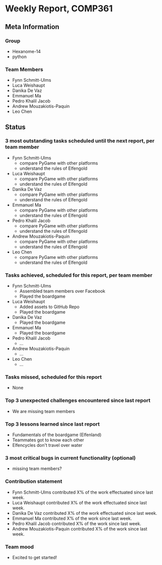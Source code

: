 # Weekly Report, COMP361

## Meta Information

### Group

 * Hexanome-14
 * python
### Team Members

 * Fynn Schmitt-Ulms
 * Luca Weishaupt
 * Danika De Vaz
 * Emmanuel Ma
 * Pedro Khalil Jacob
 * Andrew Mouzakiotis-Paquin
 * Leo Chen

## Status

### 3 most outstanding tasks scheduled until the next report, per team member

 * Fynn Schmitt-Ulms
   * compare PyGame with other platforms
   * understand the rules of Elfengold
 * Luca Weishaupt
   * compare PyGame with other platforms
   * understand the rules of Elfengold
 * Danika De Vaz
   * compare PyGame with other platforms
   * understand the rules of Elfengold
 * Emmanuel Ma
   * compare PyGame with other platforms
   * understand the rules of Elfengold
 * Pedro Khalil Jacob
   * compare PyGame with other platforms
   * understand the rules of Elfengold
 * Andrew Mouzakiotis-Paquin
   * compare PyGame with other platforms
   * understand the rules of Elfengold
 * Leo Chen
   * compare PyGame with other platforms
   * understand the rules of Elfengold

### Tasks achieved, scheduled for this report, per team member

 * Fynn Schmitt-Ulms
   * Assembled team members over Facebook
   * Played the boardgame
 * Luca Weishaupt
   * Added assets to GitHub Repo
   * Played the boardgame
 * Danika De Vaz
   * Played the boardgame
 * Emmanuel Ma
   * Played the boardgame
 * Pedro Khalil Jacob
   * *...*
 * Andrew Mouzakiotis-Paquin
   * *...*
 * Leo Chen
   * *...*

### Tasks missed, scheduled for this report

 * None

### Top 3 unexpected challenges encountered since last report

 * We are missing team members

### Top 3 lessons learned since last report

 * Fundamentals of the boardgame (Elfenland)
 * Teammates got to know each other
 * Elfencycles don't travel over water

### 3 most critical bugs in current functionality (optional)

 * missing team members?

### Contribution statement

 * Fynn Schmitt-Ulms contributed X% of the work effectuated since last week.
 * Luca Weishaupt contributed X% of the work effectuated since last week.
 * Danika De Vaz contributed X% of the work effectuated since last week.
 * Emmanuel Ma contributed X% of the work since last week.
 * Pedro Khalil Jacob contributed X% of the work since last week.
 * Andrew Mouzakiotis-Paquin contributed X% of the work since last week.

### Team mood

 * Excited to get started!
